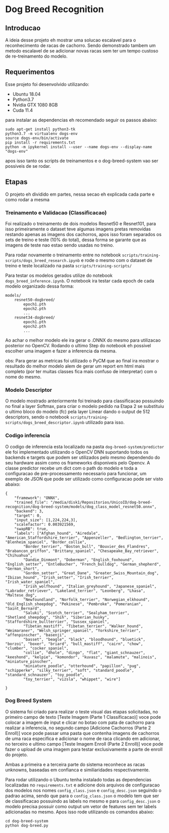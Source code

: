 # Dog Breed Recognition

## Introducao

A ideia desse projeto eh mostrar uma solucao escalavel para o reconhecimento de racas de cachorro. Sendo demonstrado tambem um metodo escalavel de se adicionar novas racas sem ter um tempo custoso de re-treinamento do modelo.

## Requerimentos

Esse projeto foi desenvolvido utilizando:

- Ubuntu 18.04
- Python3.7
- Nvidia GTX 1080 8GB
- Cuda 11.4

para instalar as dependencias eh recomendado seguir os passos abaixo:

```
sudo apt-get install python3-tk
python3.7 -m virtualenv dogs-env
source dogs-env/bin/activate
pip install -r requirements.txt
python -m ipykernel install --user --name dogs-env --display-name "dogs-env"
```

apos isso tanto os scripts de treinamentos e o dog-breed-system vao ser possiveis de se rodar.

## Etapas

O projeto eh dividido em partes, nessa secao eh explicada cada parte e como rodar a mesma

### Treinamento e Validacao (Classificacao)

Foi realizado o treinamento de dois modelos Resnet50 e Resnet101, para isso primeiramente o dataset teve algumas imagens pretas removidas
restando apenas as imagens dos cachorros, apos isso foram separados os sets de treino e teste (10% do total), dessa forma se garante que as imagens
de teste nao estao sendo usadas no treino.

Para rodar novamente o treinamento entre no notebook `scripts/training-scripts/dogs_breed_research.ipynb` e rode o mesmo com o dataset de treino e teste
localizado na pasta `scripts/training-scripts/`

Para testar os modelos gerados utilize do notebook `dogs_breed_inference.ipynb`. O notebook ira testar cada epoch de cada modelo organizado dessa forma:
```
models/
    resnet50-dogbreed/
        epoch1.pth
        epoch2.pth
        ...
    resnet34-dogbreed/
        epoch1.pth
        epoch2.pth
        ...
```

Ao achar o melhor modelo ele ira gerar o .ONNX do mesmo para utilizacao posterior no OpenCV. Rodando o ultimo Step do notebook eh possivel escolher uma imagem e fazer a inferencia da mesma.

obs: Para gerar as metricas foi utilizado o PyCM que ao final ira mostrar o resultado do melhor modelo alem de gerar um report em html mais completo (por ter muitas classes fica mais confuso de interpretar) com o nome do mesmo.

### Modelo Descriptor

O modelo mostrado anteriormente foi treinado para classificacao possuindo no final a layer Softmax, para criar o modelo pedido na Etapa 2 se substituiu o ultimo bloco do modelo (fc) pela layer Linear dando o output de 512 descriptors, sendo o notebook `scripts/training-scripts/dogs_breed_descriptor.ipynb` utilizado para isso.

### Codigo inferencia

O codigo de inferencia esta localizado na pasta `dog-breed-system/predictor` ele foi implementado utilizando o OpenCV DNN suportando todos os backends e targets que podem ser utilizados pelo mesmo dependendo do seu hardware assim como os frameworks disponiveis pelo Opencv. A classe predictor recebe um dict com o path do modelo e
toda a configuracao de pre-processamento necessario para funcionar, um exemplo de JSON que pode ser utilizado como configuracao pode ser visto abaixo:

```
{
    "framework": "ONNX",
    "trained_file": "/media/disk1/Repositorios/UnicoID/dog-breed-recognition/dog-breed-system/models/dog_class_model_resnet50.onnx",
    "backend": 3,
    "target": 0,
    "input_size": [1,224,224,3],
    "scalefactor": 0.003921569,
    "swapRB": true,
    "labels": ["Afghan_hound", "Airedale", "American_Staffordshire_terrier", "Appenzeller", "Bedlington_terrier", "Blenheim_spaniel", "Border_collie", 
        "Border_terrier", "Boston_bull", "Bouvier_des_Flandres", "Brabancon_griffon", "Brittany_spaniel", "Chesapeake_Bay_retriever", "Chihuahua", 
        "Dandie_Dinmont", "Doberman", "English_foxhound", "English_setter", "EntleBucher", "French_bulldog", "German_shepherd", "German_short", 
        "Gordon_setter", "Great_Dane", "Greater_Swiss_Mountain_dog", "Ibizan_hound", "Irish_setter", "Irish_terrier", "Irish_water_spaniel", 
        "Irish_wolfhound", "Italian_greyhound", "Japanese_spaniel", "Labrador_retriever", "Lakeland_terrier", "Leonberg", "Lhasa", "Maltese_dog", 
        "Newfoundland", "Norfolk_terrier", "Norwegian_elkhound", "Old_English_sheepdog", "Pekinese", "Pembroke", "Pomeranian", "Saint_Bernard", 
        "Saluki", "Scotch_terrier", "Sealyham_terrier", "Shetland_sheepdog", "Shih", "Siberian_husky", "Staffordshire_bullterrier", "Sussex_spaniel", 
        "Tibetan_mastiff", "Tibetan_terrier", "Walker_hound", "Weimaraner", "Welsh_springer_spaniel", "Yorkshire_terrier", "affenpinscher", "basenji", 
        "basset", "beagle", "black", "bloodhound", "bluetick", "borzoi", "boxer", "briard", "bull_mastiff", "cairn", "chow", "clumber", "cocker_spaniel", 
        "collie", "dhole", "dingo", "flat", "giant_schnauzer", "keeshond", "kelpie", "komondor", "kuvasz", "malamute", "malinois", "miniature_pinscher", 
        "miniature_poodle", "otterhound", "papillon", "pug", "schipperke", "silky_terrier", "soft", "standard_poodle", "standard_schnauzer", "toy_poodle", 
        "toy_terrier", "vizsla", "whippet", "wire"]

}
```
### Dog Breed System

O sistema foi criado para realizar o teste visual das etapas solicitadas, no primeiro campo de texto [Teste Imagem (Parte 1 Classificacao)] voce pode colocar a imagem de input e clicar no botao com pata de cachorro para realizar a inferencia, no segundo campo [Adicione Cachorros (Parte 2 Enroll)] voce pode passar uma pasta
que contenha imagens de cachorros de uma raca especifica e adicionar o nome de raca clicando em adicionar, no terceiro e ultimo campo [Teste Imagem Enroll (Parte 2 Enroll)] voce pode fazer o upload de uma imagem para testar exclusivamente a parte de enroll do projeto.

Ambas a primeira e a terceira parte do sistema reconhece as racas unknowns, baseadas em confianca e similiaridades respectivamente.

Para rodar utilizando o Ubuntu tenha instalado todas as dependencias localizadas no `requirements.txt` e adicione dois arquivos de configuracao dos modelos nos nomes
`config_class.json` e `config_desc.json` seguindo o padrao acima, sendo que para o `config_class.json` o modelo tem que ser de classificacao possuindo as labels no mesmo e para `config_desc.json` o modelo precisa possuir como output um vetor de features sem ter labels adicionadas no mesmo. Apos isso rode utilizando os comandos abaixo:

```
cd dog-breed-system
python dog-breed.py
```